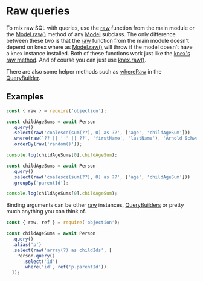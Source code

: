 # Raw queries

To mix raw SQL with queries, use the [raw](/api/objection.html#raw) function from the main module or the [Model.raw()](/api/model.html#static-raw) method of any [Model](/api/model.html) subclass. The only difference between these two is that the [raw](/api/objection.html#raw) function from the main module doesn't depend on knex where as [Model.raw()](/api/model.html#static-raw) will throw if the model doesn't have a knex instance installed. Both of these functions work just like the [knex's raw method](http://knexjs.org/#Raw). And of course you can just use [knex.raw()](http://knexjs.org/#Raw).

There are also some helper methods such as [whereRaw](/api/query-builder.html#whereraw) in the [QueryBuilder](/api/query-builder.html).

## Examples

```js
const { raw } = require('objection');

const childAgeSums = await Person
  .query()
  .select(raw('coalesce(sum(??), 0) as ??', ['age', 'childAgeSum']))
  .where(raw(`?? || ' ' || ??`, 'firstName', 'lastName'), 'Arnold Schwarzenegger')
  .orderBy(raw('random()'));

console.log(childAgeSums[0].childAgeSum);
```

```js
const childAgeSums = await Person
  .query()
  .select(raw('coalesce(sum(??), 0) as ??', ['age', 'childAgeSum']))
  .groupBy('parentId');

console.log(childAgeSums[0].childAgeSum);
```

Binding arguments can be other [raw](/api/objection.html#raw) instances, [QueryBuilders](/api/query-builder.html) or pretty much anything you can think of.

```js
const { raw, ref } = require('objection');

const childAgeSums = await Person
  .query()
  .alias('p')
  .select(raw('array(?) as childIds', [
    Person.query()
      .select('id')
      .where('id', ref('p.parentId')).
  ]);
```
